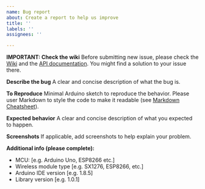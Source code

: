 ```yaml
---
name: Bug report
about: Create a report to help us improve
title: ''
labels: ''
assignees: ''

---
```


**IMPORTANT: Check the wiki**
Before submitting new issue, please check the [Wiki](https://github.com/jgromes/RadioLib/wiki) and the [API documentation](https://jgromes.github.io/RadioLib/). You might find a solution to your issue there. 

**Describe the bug**
A clear and concise description of what the bug is.

**To Reproduce**
Minimal Arduino sketch to reproduce the behavior. Please user Markdown to style the code to make it readable (see [Markdown Cheatsheet](https://github.com/adam-p/markdown-here/wiki/Markdown-Cheatsheet#code)).

**Expected behavior**
A clear and concise description of what you expected to happen.

**Screenshots**
If applicable, add screenshots to help explain your problem.

**Additional info (please complete):**
 - MCU: [e.g. Arduino Uno, ESP8266 etc.]
 - Wireless module type [e.g. SX1276, ESP8266, etc.]
 - Arduino IDE version  [e.g. 1.8.5]
 - Library version [e.g. 1.0.1]
